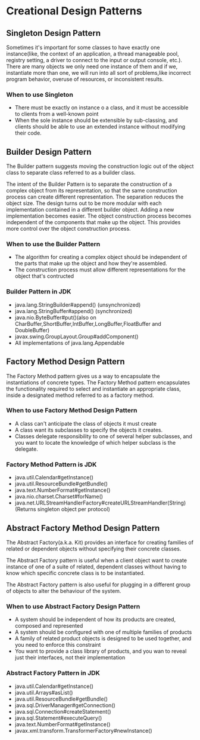 # Creational Design Patterns

## Singleton Design Pattern
Sometimes it's important for some classes to have exactly one instance(like, the context of an application, 
a thread manageable pool, registry setting, a driver to connect to the input or output console, etc.). 
There are many objects we only need one instance of them and if we, instantiate more than one, 
we will run into all sort of problems,like incorrect program behavior, overuse of resources, or inconsistent results.

### When to use Singleton
* There must be exactly on instance o a class, and it must be accessible to clients from a well-known point
* When the sole instance should be extensible by sub-classing, and clients should be able to use an extended instance without modifying their code.

## Builder Design Pattern
The Builder pattern suggests moving the construction logic out of the object class to separate class 
referred to as a builder class.

The intent of the Builder Pattern is to separate the construction of a complex object from its representation, 
so that the same construction process can create different representation. The separation reduces
the object size. The design turns out to be more modular with each implementation contained in a different builder object.
Adding a new implementation becomes easier. The object construction process becomes independent of the components
that make up the object. This provides more control over the object construction process.

### When to use the Builder Pattern
* The algorithm for creating a complex object should be independent of the parts that make up the object and how they're assembled.
* The construction process must allow different representations for the object that's contructed

### Builder Pattern in JDK 
* java.lang.StringBuilder#append() (unsynchronized)
* java.lang.StringBuffer#append() (synchronized)
* java.nio.ByteBuffer#put()(also on CharBuffer,ShortBuffer,IntBuffer,LongBuffer,FloatBuffer and DoubleBuffer) 
* javax.swing.GroupLayout.Group#addComponent()
* All implementations of java.lang.Appendable

## Factory Method Design Pattern
The Factory Method pattern gives us a way to encapsulate the instantiations of concrete types.
The Factory Method pattern encapsulates the functionality required to select and instantiate an appropriate
class, inside a designated method referred to as a factory method.

### When to use Factory Method Design Pattern
* A class can't anticipate the class of objects it must create
* A class want its subclasses to specify the objects it creates.
* Classes delegate responsibility to one of several helper subclasses, and you want to locate the knowledge
    of which helper subclass is  the delegate.

### Factory Method Pattern is JDK
* java.util.Calendar#getInstance()
* java.util.ResourceBundle#getBundle()
* java.text.NumberFormat#getInstance()
* java.nio.charset.Charset#forName()
* java.net.URLStreamHandlerFactory#createURLStreamHandler(String) (Returns singleton object per protocol)

## Abstract Factory Method Design Pattern
The Abstract Factory(a.k.a. Kit) provides an interface for creating families of related or dependent
objects without specifying their concrete classes.

The Abstract Factory pattern is useful when a client object want to create instance of one of a suite
 of related, dependent classes without having to know which specific concrete class is to be instantiated.
 
The Abstract Factory pattern is also useful for plugging in a different group of objects to alter the behaviour
of the system.

### When to use Abstract Factory Design Pattern
* A system should be independent of how its products are created, composed and represented
* A system should be configured with one of multiple families of products
* A family of related product objects is designed to be used together, and you need to enforce this constraint
* You want to provide a class library of products, and you wan to reveal just their interfaces, not their implementation

### Abstract Factory Pattern in JDK
* java.util.Calendar#getInstance()
* java.util.Arrays#asList()
* java.util.ResourceBundle#getBundle()
* java.sql.DriverManager#getConnection()
* java.sql.Connection#createStatement()
* java.sql.Statement#executeQuery()
* java.text.NumberFormat#getInstance()
* javax.xml.transform.TransformerFactory#newInstance()